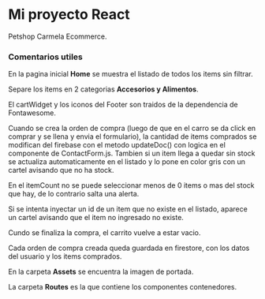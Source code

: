 # Mi proyecto React

Petshop Carmela Ecommerce.

### Comentarios utiles

En la pagina inicial **Home** se muestra el listado de todos los items sin filtrar.

Separe los items en 2 categorias **Accesorios y Alimentos**.

El cartWidget y los iconos del Footer son traidos de la dependencia de Fontawesome.

Cuando se crea la orden de compra (luego de que en el carro se da click en comprar y se llena y envia el formulario), la cantidad de items comprados se modifican del firebase con el metodo updateDoc() con logica en el componente de ContactForm.js. Tambien si un item llega a quedar sin stock se actualiza automaticamente en el listado y lo pone en color gris con un cartel avisando que no ha stock. 

En el itemCount no se puede seleccionar menos de 0 items o mas del stock que hay, de lo contrario salta una alerta.

Si se intenta inyectar un id de un item que no existe en el listado, aparece un cartel avisando que el item no ingresado no existe.

Cundo se finaliza la compra, el carrito vuelve a estar vacio.

Cada orden de compra creada queda guardada en firestore, con los datos del usuario y los items comprados.

En la carpeta **Assets** se encuentra la imagen de portada.

La carpeta **Routes** es la que contiene los componentes contenedores.